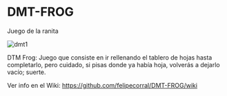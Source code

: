 # DMT-FROG
Juego de la ranita


![dmt1](https://cloud.githubusercontent.com/assets/14233898/10342089/c078449e-6d17-11e5-8f4c-b86590031ab7.jpg)


DTM Frog: Juego que consiste en ir rellenando el tablero de hojas hasta completarlo, pero cuidado, si pisas donde ya había hoja, volverás a dejarlo vacío; suerte.


Ver info en el Wiki:
https://github.com/felipecorral/DMT-FROG/wiki
